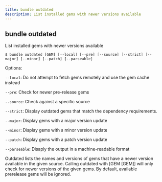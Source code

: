 ```yaml
---
title: bundle outdated
description: List installed gems with newer versions available
---
```


## bundle outdated

List installed gems with newer versions available

    $ bundle outdated [GEM] [--local] [--pre] [--source] [--strict] [--major] [--minor] [--patch] [--parseable]
    
Options:

<code>--local</code>: Do not attempt to fetch gems remotely and use the gem cache instead

<code>--pre</code>: Check for newer pre-release gems

<code>--source</code>: Check against a specific source

<code>--strict</code>: Display outdated gems that match the dependency requirements.

<code>--major</code>: Display gems with a major version update

<code>--minor</code>: Display gems with a minor version update

<code>--patch</code>: Display gems with a patch version update

<code>--parseable</code>: Disaply the output in a machine-readable format

Outdated lists the names and versions of gems that have a newer version available
in the given source. Calling outdated with [GEM [GEM]] will only check for newer
versions of the given gems. By default, available prerelease gems will be ignored.
